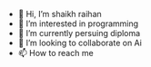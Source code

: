 - 👋 Hi, I’m shaikh raihan
- 👀 I’m interested in programming 
- 🌱 I’m currently persuing diploma
- 💞️ I’m looking to collaborate on Ai
- 📫 How to reach me 

<!---
RSTHEFUTURE/RSTHEFUTURE is a ✨ special ✨ repository because its `README.md` (this file) appears on your GitHub profile.
You can click the Preview link to take a look at your changes.
--->
